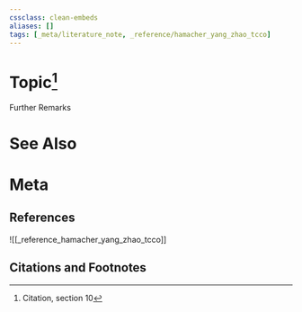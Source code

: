 ```yaml
---
cssclass: clean-embeds
aliases: []
tags: [_meta/literature_note, _reference/hamacher_yang_zhao_tcco]
---
```

# Topic[^1]
Further Remarks

# See Also

# Meta
## References
![[_reference_hamacher_yang_zhao_tcco]]


## Citations and Footnotes
[^1]: Citation, section 10